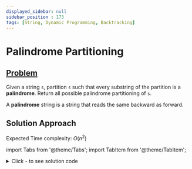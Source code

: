 ```yaml
---
displayed_sidebar: null
sidebar_position : 173
tags: [String, Dynamic Programming, Backtracking]
---
```


# Palindrome Partitioning

## [Problem](https://leetcode.com/problems/palindrome-partitioning/)

<p>Given a string <code>s</code>, partition <code>s</code> such that every substring of the partition is a <strong>palindrome</strong>. Return all possible palindrome partitioning of <code>s</code>.</p>

<p>A <strong>palindrome</strong> string is a string that reads the same backward as forward.</p>

## Solution Approach

Expected Time complexity: $O(n^2)$

import Tabs from '@theme/Tabs';
import TabItem from '@theme/TabItem';

<details><summary>Click - to see solution code</summary>

<Tabs>
<TabItem value="cpp" label="C++">

```cpp
class Solution {
    int n;
    string w;
    vector<string> arr;
    vector<vector<string>> ans;

   public:
    void partition(int indx) {
        if (indx == n) {
            ans.push_back(arr);
            return;
        }
        string s = "", ss;
        for (int j = indx; j < n; j++) {
            s.push_back(w[j]);
            ss = s;
            reverse(ss.begin(), ss.end());
            if (ss == s) {
                arr.push_back(s);
                partition(j + 1);
                arr.pop_back();
            }
        }
    }

    vector<vector<string>> partition(string s) {
        this->n = s.length();
        this->w = s;
        partition(0);
        return ans;
    }
};

```
</TabItem>
</Tabs>

</details>
